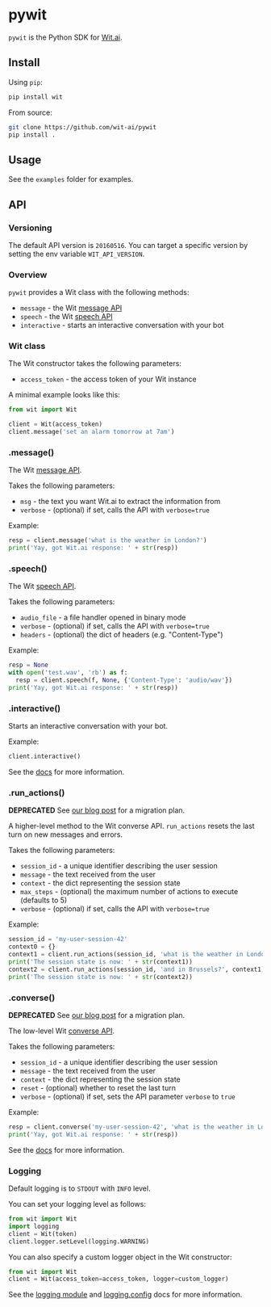# pywit

`pywit` is the Python SDK for [Wit.ai](http://wit.ai).

## Install

Using `pip`:
```bash
pip install wit
```

From source:
```bash
git clone https://github.com/wit-ai/pywit
pip install .
```

## Usage

See the `examples` folder for examples.

## API

### Versioning

The default API version is `20160516`.
You can target a specific version by setting the env variable `WIT_API_VERSION`.

### Overview

`pywit` provides a Wit class with the following methods:
* `message` - the Wit [message API](https://wit.ai/docs/http/20160330#get-intent-via-text-link)
* `speech` - the Wit [speech API](https://wit.ai/docs/http/20160526#post--speech-link)
* `interactive` - starts an interactive conversation with your bot

### Wit class

The Wit constructor takes the following parameters:
* `access_token` - the access token of your Wit instance

A minimal example looks like this:

```python
from wit import Wit

client = Wit(access_token)
client.message('set an alarm tomorrow at 7am')
```

### .message()

The Wit [message API](https://wit.ai/docs/http/20160330#get-intent-via-text-link).

Takes the following parameters:
* `msg` - the text you want Wit.ai to extract the information from
* `verbose` - (optional) if set, calls the API with `verbose=true`

Example:
```python
resp = client.message('what is the weather in London?')
print('Yay, got Wit.ai response: ' + str(resp))
```

### .speech()

The Wit [speech API](https://wit.ai/docs/http/20160526#post--speech-link).

Takes the following parameters:
* `audio_file` - a file handler opened in binary mode
* `verbose` - (optional) if set, calls the API with `verbose=true`
* `headers` - (optional) the dict of headers (e.g. "Content-Type")

Example:
```python
resp = None
with open('test.wav', 'rb') as f:
  resp = client.speech(f, None, {'Content-Type': 'audio/wav'})
print('Yay, got Wit.ai response: ' + str(resp))
```

### .interactive()

Starts an interactive conversation with your bot.

Example:
```python
client.interactive()
```

See the [docs](https://wit.ai/docs) for more information.

### .run_actions()

**DEPRECATED** See [our blog post](https://wit.ai/blog/2017/07/27/sunsetting-stories) for a migration plan.

A higher-level method to the Wit converse API.
`run_actions` resets the last turn on new messages and errors.

Takes the following parameters:
* `session_id` - a unique identifier describing the user session
* `message` - the text received from the user
* `context` - the dict representing the session state
* `max_steps` - (optional) the maximum number of actions to execute (defaults to 5)
* `verbose` - (optional) if set, calls the API with `verbose=true`

Example:
```python
session_id = 'my-user-session-42'
context0 = {}
context1 = client.run_actions(session_id, 'what is the weather in London?', context0)
print('The session state is now: ' + str(context1))
context2 = client.run_actions(session_id, 'and in Brussels?', context1)
print('The session state is now: ' + str(context2))
```

### .converse()

**DEPRECATED** See [our blog post](https://wit.ai/blog/2017/07/27/sunsetting-stories) for a migration plan.

The low-level Wit [converse API](https://wit.ai/docs/http/20160330#converse-link).

Takes the following parameters:
* `session_id` - a unique identifier describing the user session
* `message` - the text received from the user
* `context` - the dict representing the session state
* `reset` - (optional) whether to reset the last turn
* `verbose` - (optional) if set, sets the API parameter `verbose` to `true`

Example:
```python
resp = client.converse('my-user-session-42', 'what is the weather in London?', {})
print('Yay, got Wit.ai response: ' + str(resp))
```

See the [docs](https://wit.ai/docs) for more information.


### Logging

Default logging is to `STDOUT` with `INFO` level.

You can set your logging level as follows:
``` python
from wit import Wit
import logging
client = Wit(token)
client.logger.setLevel(logging.WARNING)
```

You can also specify a custom logger object in the Wit constructor:
``` python
from wit import Wit
client = Wit(access_token=access_token, logger=custom_logger)
```

See the [logging module](https://docs.python.org/2/library/logging.html) and
[logging.config](https://docs.python.org/2/library/logging.config.html#module-logging.config) docs for more information.
